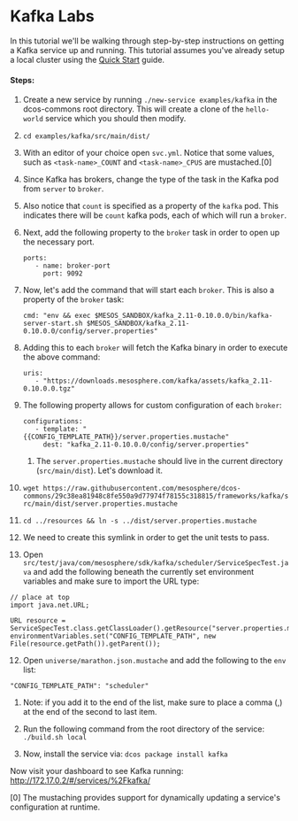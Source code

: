 # Kafka Labs

In this tutorial we'll be walking through step-by-step instructions on getting a Kafka service up and running. This tutorial assumes you've already setup a local cluster using the [Quick Start](https://github.com/mesosphere/dcos-commons/blob/master/README.md) guide.

#### Steps:

1. Create a new service by running `./new-service examples/kafka` in the dcos-commons root directory. This will create a clone of the `hello-world` service which you should then modify.
2. `cd examples/kafka/src/main/dist/`
3. With an editor of your choice open `svc.yml`. Notice that some values, such as `<task-name>_COUNT` and `<task-name>_CPUS` are mustached.[0]
4. Since Kafka has brokers, change the type of the task in the Kafka pod from `server` to `broker`.
  1. Also notice that `count` is specified as a property of the `kafka` pod. This indicates there will be `count` kafka pods, each of which will run a `broker`.
5. Next, add the following property to the `broker` task in order to open up the necessary port.
   ```
   ports:
      - name: broker-port
        port: 9092
   ```

6. Now, let's add the command that will start each `broker`. This is also a property of the `broker` task:
   
   ```
   cmd: "env && exec $MESOS_SANDBOX/kafka_2.11-0.10.0.0/bin/kafka-server-start.sh $MESOS_SANDBOX/kafka_2.11-0.10.0.0/config/server.properties"
   ``` 
7. Adding this to each `broker` will fetch the Kafka binary in order to execute the above command:

   ```
   uris:
      - "https://downloads.mesosphere.com/kafka/assets/kafka_2.11-0.10.0.0.tgz"
   ```
8. The following property allows for custom configuration of each `broker`:

   ```
   configurations:
      - template: "{{CONFIG_TEMPLATE_PATH}}/server.properties.mustache"
        dest: "kafka_2.11-0.10.0.0/config/server.properties"
   ```
   1. The `server.properties.mustache` should live in the current directory (`src/main/dist`). Let's download it.

9. `wget https://raw.githubusercontent.com/mesosphere/dcos-commons/29c38ea81948c8fe550a9d77974f78155c318815/frameworks/kafka/src/main/dist/server.properties.mustache`

10. `cd ../resources && ln -s ../dist/server.properties.mustache`
  1. We need to create this symlink in order to get the unit tests to pass.
  
11. Open `src/test/java/com/mesosphere/sdk/kafka/scheduler/ServiceSpecTest.java` and add the following beneath the currently set environment variables and make sure to import the URL type:
   ```
   // place at top
   import java.net.URL;
   ```
   ```
   URL resource = ServiceSpecTest.class.getClassLoader().getResource("server.properties.mustache");
   environmentVariables.set("CONFIG_TEMPLATE_PATH", new File(resource.getPath()).getParent());
   ```


12. Open `universe/marathon.json.mustache` and add the following to the `env` list:
   ```
   "CONFIG_TEMPLATE_PATH": "scheduler"
   ```
   1. Note: if you add it to the end of the list, make sure to place a comma (,) at the end of the second to last item.
   
13. Run the following command from the root directory of the service: `./build.sh local`

14. Now, install the service via: `dcos package install kafka`

Now visit your dashboard to see Kafka running: http://172.17.0.2/#/services/%2Fkafka/

[0] The mustaching provides support for dynamically updating a service's configuration at runtime.

